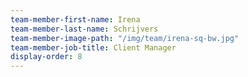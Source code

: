 ```yaml
---
team-member-first-name: Irena
team-member-last-name: Schrijvers
team-member-image-path: "/img/team/irena-sq-bw.jpg"
team-member-job-title: Client Manager
display-order: 8
---
```

